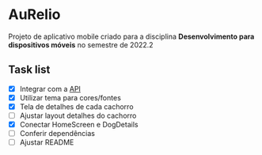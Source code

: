 # AuRelio

Projeto de aplicativo mobile criado para a disciplina **Desenvolvimento para dispositivos móveis** no semestre de 2022.2

## Task list

* [x] Integrar com a [API](https://docs.thedogapi.com/)
* [x] Utilizar tema para cores/fontes
* [x] Tela de detalhes de cada cachorro
* [ ] Ajustar layout detalhes do cachorro
* [x] Conectar HomeScreen e DogDetails
* [ ] Conferir dependências
* [ ] Ajustar README 
